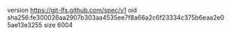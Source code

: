 version https://git-lfs.github.com/spec/v1
oid sha256:fe300026aa2907b303aa4535ee7f8a66a2c6f23334c375b6eaa2e05ae13e3255
size 6004
